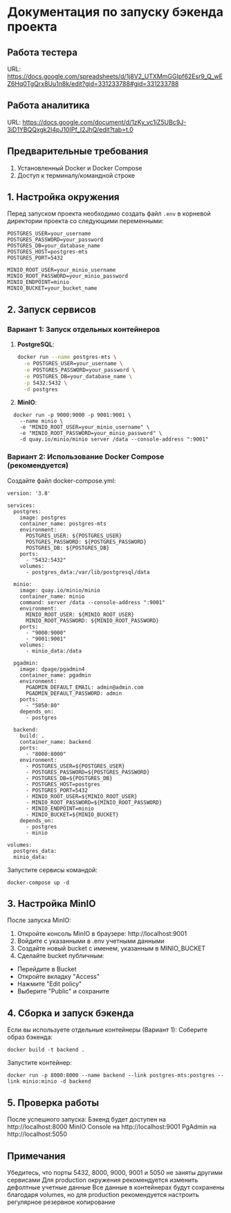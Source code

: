 # Документация по запуску бэкенда проекта

## Работа тестера

URL: https://docs.google.com/spreadsheets/d/1j8V2_UTXMmGGIpf62Esr9_Q_wEZ6Hq0TgQrx8Uu1n8k/edit?gid=331233788#gid=331233788

## Работа аналитика

URL: https://docs.google.com/document/d/1zKy_yc1iZ5UBc9J-3iD1YBQQxgk2I4pJ10IPf_I2JhQ/edit?tab=t.0

## Предварительные требования

1. Установленный Docker и Docker Compose
2. Доступ к терминалу/командной строке

## 1. Настройка окружения

Перед запуском проекта необходимо создать файл `.env` в корневой директории проекта со следующими переменными:
```
POSTGRES_USER=your_username
POSTGRES_PASSWORD=your_password
POSTGRES_DB=your_database_name
POSTGRES_HOST=postgres-mts
POSTGRES_PORT=5432

MINIO_ROOT_USER=your_minio_username
MINIO_ROOT_PASSWORD=your_minio_password
MINIO_ENDPOINT=minio
MINIO_BUCKET=your_bucket_name
```


## 2. Запуск сервисов

### Вариант 1: Запуск отдельных контейнеров

1. **PostgreSQL**:
   ```bash
   docker run --name postgres-mts \
     -e POSTGRES_USER=your_username \
     -e POSTGRES_PASSWORD=your_password \
     -e POSTGRES_DB=your_database_name \
     -p 5432:5432 \
     -d postgres
   ```
2. **MinIO**:
```
  docker run -p 9000:9000 -p 9001:9001 \
    --name minio \
    -e "MINIO_ROOT_USER=your_minio_username" \
    -e "MINIO_ROOT_PASSWORD=your_minio_password" \
    -d quay.io/minio/minio server /data --console-address ":9001"
```
### Вариант 2: Использование Docker Compose (рекомендуется)

Создайте файл docker-compose.yml:
```
version: '3.8'

services:
  postgres:
    image: postgres
    container_name: postgres-mts
    environment:
      POSTGRES_USER: ${POSTGRES_USER}
      POSTGRES_PASSWORD: ${POSTGRES_PASSWORD}
      POSTGRES_DB: ${POSTGRES_DB}
    ports:
      - "5432:5432"
    volumes:
      - postgres_data:/var/lib/postgresql/data

  minio:
    image: quay.io/minio/minio
    container_name: minio
    command: server /data --console-address ":9001"
    environment:
      MINIO_ROOT_USER: ${MINIO_ROOT_USER}
      MINIO_ROOT_PASSWORD: ${MINIO_ROOT_PASSWORD}
    ports:
      - "9000:9000"
      - "9001:9001"
    volumes:
      - minio_data:/data

  pgadmin:
    image: dpage/pgadmin4
    container_name: pgadmin
    environment:
      PGADMIN_DEFAULT_EMAIL: admin@admin.com
      PGADMIN_DEFAULT_PASSWORD: admin
    ports:
      - "5050:80"
    depends_on:
      - postgres

  backend:
    build: .
    container_name: backend
    ports:
      - "8000:8000"
    environment:
      - POSTGRES_USER=${POSTGRES_USER}
      - POSTGRES_PASSWORD=${POSTGRES_PASSWORD}
      - POSTGRES_DB=${POSTGRES_DB}
      - POSTGRES_HOST=postgres
      - POSTGRES_PORT=5432
      - MINIO_ROOT_USER=${MINIO_ROOT_USER}
      - MINIO_ROOT_PASSWORD=${MINIO_ROOT_PASSWORD}
      - MINIO_ENDPOINT=minio
      - MINIO_BUCKET=${MINIO_BUCKET}
    depends_on:
      - postgres
      - minio

volumes:
  postgres_data:
  minio_data:
```

Запустите сервисы командой:

```
docker-compose up -d
```

## 3. Настройка MinIO

После запуска MinIO:
1. Откройте консоль MinIO в браузере: http://localhost:9001
2. Войдите с указанными в .env учетными данными
3. Создайте новый bucket с именем, указанным в MINIO_BUCKET
4. Сделайте bucket публичным:
 - Перейдите в Bucket
 - Откройте вкладку "Access"
 - Нажмите "Edit policy"
 - Выберите "Public" и сохраните

## 4. Сборка и запуск бэкенда

Если вы используете отдельные контейнеры (Вариант 1):
Соберите образ бэкенда:
```
docker build -t backend .
```
Запустите контейнер:
```
docker run -p 8000:8000 --name backend --link postgres-mts:postgres --link minio:minio -d backend
```

## 5. Проверка работы

После успешного запуска:
Бэкенд будет доступен на http://localhost:8000
MinIO Console на http://localhost:9001
PgAdmin на http://localhost:5050

## Примечания
Убедитесь, что порты 5432, 8000, 9000, 9001 и 5050 не заняты другими сервисами
Для production окружения рекомендуется изменить дефолтные учетные данные
Все данные в контейнерах будут сохранены благодаря volumes, но для production рекомендуется настроить регулярное резервное копирование
